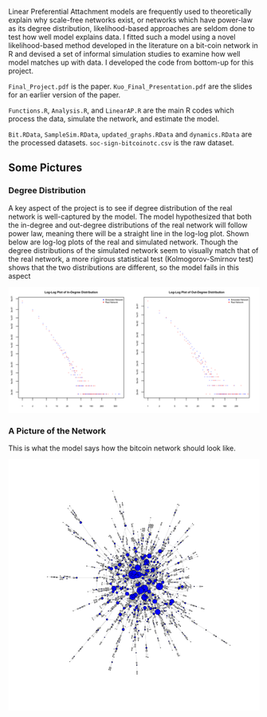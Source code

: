Linear Preferential Attachment models are frequently used to theoretically explain why scale-free networks exist, or networks which have power-law as its degree distribution, likelihood-based approaches are seldom done to test how well model explains data. I fitted such a model using a novel likelihood-based method developed in the literature on a bit-coin network in R and devised a set of informal simulation studies to examine how well model matches up with data. I developed the code from bottom-up for this project. 

`Final_Project.pdf` is the paper. `Kuo_Final_Presentation.pdf` are the slides for an earlier version of the paper. 

`Functions.R`, `Analysis.R`, and `LinearAP.R` are the main R codes which process the data, simulate the network, and estimate the model. 

`Bit.RData`, `SampleSim.RData`, `updated_graphs.RData` and `dynamics.RData` are the processed datasets. `soc-sign-bitcoinotc.csv` is the raw dataset. 

## Some Pictures

### Degree Distribution
A key aspect of the project is to see if degree distribution of the real network is well-captured by the model. The model hypothesized that both the in-degree and out-degree distributions of the real network will follow power law, meaning there will be a straight line in the log-log plot. Shown below are log-log plots of the real and simulated network. Though the degree distributions of the simulated network seem to visually match that of the real network, a more rigirous statistical test (Kolmogorov-Smirnov test) shows that the two distributions are different, so the model fails in this aspect

![](https://github.com/james-kuo/fitting-network-models/blob/master/degree_distribution.png)


### A Picture of the Network
This is what the model says how the bitcoin network should look like. 

![](https://github.com/james-kuo/fitting-network-models/blob/master/SimLAP.png)
